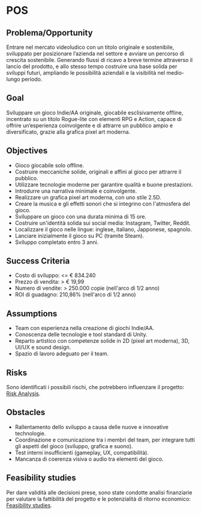 # POS

## Problema/Opportunity

Entrare nel mercato videoludico con un titolo originale e sostenibile, sviluppato
per posizionare l’azienda nel settore e avviare un percorso di crescita sostenibile.
Generando flussi di ricavo a breve termine attraverso il lancio del prodotto,
e allo stesso tempo costruire una base solida per sviluppi futuri, ampliando
le possibilità aziendali e la visibilità nel medio-lungo periodo.

## Goal

Sviluppare un gioco Indie/AA originale, giocabile esclisivamente offline,
incentrato su un titolo Rogue-lite con elementi RPG e Action, capace di offrire
un’esperienza coinvolgente e di attrarre un pubblico ampio e diversificato,
grazie alla grafica pixel art moderna.

## Objectives

- Gioco giocabile solo offline.
- Costruire meccaniche solide, originali e affini al gioco per attrarre il pubblico.
- Utilizzare tecnologie moderne per garantire qualità e buone prestazioni.
- Introdurre una narrativa minimale e coinvolgente.
- Realizzare un grafica pixel art moderna, con uno stile 2.5D.
- Creare la musica e gli effetti sonori che si integrino con l'atmosfera del gioco.
- Sviluppare un gioco con una durata minima di 15 ore.
- Costruire un'identità solida sui social media: Instagram, Twitter, Reddit.
- Localizzare il gioco nelle lingue: inglese, italiano, Japponese, spagnolo.
- Lanciare inizialmente il gioco su PC (tramite Steam).
- Sviluppo completato entro 3 anni.

## Success Criteria

- Costo di sviluppo: <= € 834.240
- Prezzo di vendita: > € 19,99
- Numero di vendite: > 250.000 copie (nell'arco di 1/2 anno)
- ROI di guadagno: 210,86% (nell'arco di 1/2 anno)

## Assumptions

- Team con esperienza nella creazione di giochi Indie/AA.
- Conoscenza delle tecnologie e tool standard di Unity.
- Reparto artistico con competenze solide in 2D (pixel art moderna), 3D, UI/UX e sound design.
- Spazio di lavoro adeguato per il team.

## Risks

Sono identificati i possibili rischi, che potrebbero influenzare il progetto:
[Risk Analysis](Risk-Analysis.md).

## Obstacles

- Rallentamento dello sviluppo a causa delle nuove e innovative technologie.
- Coordinazione e comunicazione tra i membri del team, per integrare tutti
  gli aspetti del gioco (sviluppo, grafica e suono).
- Test interni insufficienti (gameplay, UX, compatibilità).
- Mancanza di coerenza visiva o audio tra elementi del gioco.

## Feasibility studies

Per dare validità alle decisioni prese, sono state condotte analisi finanziarie
per valutare la fattibilità del progetto e le potenzialità di ritorno economico:
[Feasibility studies](Feasibility-Studies.md).

